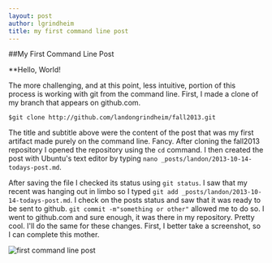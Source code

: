 ```yaml
---
layout: post
author: lgrindheim
title: my first command line post
---
```


##My First Command Line Post

**Hello, World!

The more challenging, and at this point, less intuitive, portion of this process is working with git from the command line. First, I made a clone of my branch that appears on github.com.
```
$git clone http://github.com/landongrindheim/fall2013.git
```
The title and subtitle above were the content of the post that was my first artifact made purely on the command line. Fancy. After cloning the fall2013 repository I opened the repository using the `cd` command. I then created the post with Ubuntu's text editor by typing `nano _posts/landon/2013-10-14-todays-post.md`.

After saving the file I checked its status using `git status`. I saw that my recent was hanging out in limbo so I typed `git add _posts/landon/2013-10-14-todays-post.md`. I check on the posts status and saw that it was ready to be sent to github. `git commit -m"something or other"` allowed me to do so. I went to github.com and sure enough, it was there in my repository. Pretty cool. I'll do the same for these changes. First, I better take a screenshot, so I can complete this mother.

![first command line post](http://landonandjana.files.wordpress.com/2013/10/first-command-line.png?w=500&h=375) 
